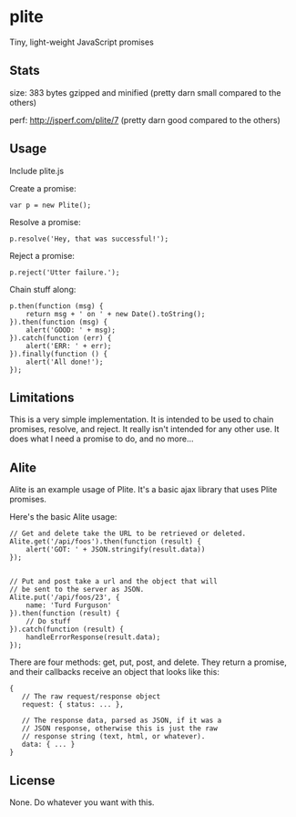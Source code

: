 # plite

Tiny, light-weight JavaScript promises

## Stats

size: 383 bytes gzipped and minified
      (pretty darn small compared to the others)

perf: http://jsperf.com/plite/7
      (pretty darn good compared to the others) 

## Usage
Include plite.js

Create a promise:

    var p = new Plite();

Resolve a promise:

    p.resolve('Hey, that was successful!');

Reject a promise:

    p.reject('Utter failure.');

Chain stuff along:

    p.then(function (msg) {
        return msg + ' on ' + new Date().toString();
    }).then(function (msg) {
        alert('GOOD: ' + msg);
    }).catch(function (err) {
        alert('ERR: ' + err);
    }).finally(function () {
        alert('All done!');
    });

## Limitations
This is a very simple implementation. It is intended to be used to chain promises, resolve, and reject. It really isn't intended for any other use. It does what I need a promise to do, and no more...

## Alite
Alite is an example usage of Plite. It's a basic ajax library that uses Plite promises.

Here's the basic Alite usage:

    // Get and delete take the URL to be retrieved or deleted.
    Alite.get('/api/foos').then(function (result) {
        alert('GOT: ' + JSON.stringify(result.data))
    });


    // Put and post take a url and the object that will
    // be sent to the server as JSON.
    Alite.put('/api/foos/23', {
        name: 'Turd Furguson'
    }).then(function (result) { 
        // Do stuff
    }).catch(function (result) {
        handleErrorResponse(result.data);
    });

There are four methods: get, put, post, and delete. They return a promise, and their callbacks receive an object that looks like this:

    {
       // The raw request/response object
       request: { status: ... },
       
       // The response data, parsed as JSON, if it was a 
       // JSON response, otherwise this is just the raw
       // response string (text, html, or whatever).
       data: { ... }
    }

## License
None. Do whatever you want with this.

